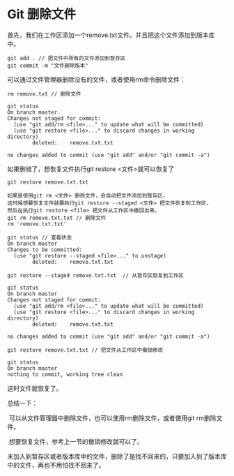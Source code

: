# Git 删除文件

首先，我们在工作区添加一个remove.txt文件。并且把这个文件添加到版本库中。

```
git add . // 把文件中所有的文件添加到暂存区
git commit -m "文件删除版本"
```

可以通过文件管理器删除没有的文件，或者使用rm命令删除文件：

```shell
rm remove.txt // 删除文件

git status
On branch master
Changes not staged for commit:
  (use "git add/rm <file>..." to update what will be committed)
  (use "git restore <file>..." to discard changes in working directory)
        deleted:    remove.txt.txt

no changes added to commit (use "git add" and/or "git commit -a")

```
如果删错了，想恢复文件执行git restore <文件>就可以恢复了

```
git restore remove.txt.txt
```

```shell
如果是使用git rm <文件> 删除文件，会自动把文件添加到暂存区，
这时候想要恢复文件就要执行git restore --staged <文件> 把文件恢复到工作区，
然后在执行git restore <file> 把文件从工作区中撤回出来。
git rm remove.txt.txt // 删除文件
rm 'remove.txt.txt'

git status // 查看状态
On branch master
Changes to be committed:
  (use "git restore --staged <file>..." to unstage)
        deleted:    remove.txt.txt
        
git restore --staged remove.txt.txt  // 从暂存区恢复到工作区

git status
On branch master
Changes not staged for commit:
  (use "git add/rm <file>..." to update what will be committed)
  (use "git restore <file>..." to discard changes in working directory)
        deleted:    remove.txt.txt

no changes added to commit (use "git add" and/or "git commit -a")

git restore remove.txt.txt // 把文件从工作区中撤销修改
 
git status
On branch master
nothing to commit, working tree clean

```

这时文件就恢复了。

总结一下：

​		可以从文件管理器中删除文件，也可以使用rm删除文件，或者使用git rm删除文件。

​		想要恢复文件，参考上一节的撤销修改就可以了。

​		未加入到暂存区或者版本库中的文件，删除了是找不回来的，只要加入到了版本库中的文件，再也不用怕找不回来了。